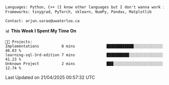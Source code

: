 ```txt
Languages: Python, C++ (I know other languages but I don't wanna work in em)
Frameworks: tinygrad, PyTorch, sklearn, NumPy, Pandas, Matplotlib

Contact: arjun.sarao@uwaterloo.ca
```

<!--START_SECTION:waka-->
📊 **This Week I Spent My Time On** 

```text
🐱‍💻 Projects: 
Implementations          8 mins              ████████████░░░░░░░░░░░░░   46.03 % 
learning-sql-3rd-edition 7 mins              ██████████░░░░░░░░░░░░░░░   41.23 % 
Unknown Project          2 mins              ███░░░░░░░░░░░░░░░░░░░░░░   12.74 % 
```


 Last Updated on 21/04/2025 00:57:32 UTC
<!--END_SECTION:waka-->
